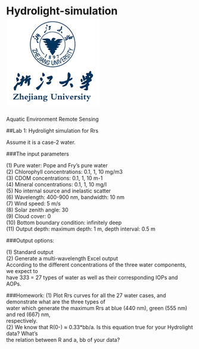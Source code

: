 # Hydrolight-simulation   ![](/ZJU.png)
Aquatic Environment Remote Sensing 

##Lab 1: Hydrolight simulation for Rrs

Assume it is a case-2 water.

###The input parameters

  (1) Pure water: Pope and Fry’s pure water  
  (2) Chlorophyll concentrations: 0.1, 1, 10 mg/m3  
  (3) CDOM concentrations: 0.1, 1, 10 m-1  
  (4) Mineral concentrations: 0.1, 1, 10 mg/l  
(5) No internal source and inelastic scatter  
(6) Wavelength: 400-900 nm, bandwidth: 10 nm  
(7) Wind speed: 5 m/s  
(8) Solar zenith angle: 30  
(9) Cloud cover: 0  
(10) Bottom boundary condition: infinitely deep  
(11) Output depth: maximum depth: 1 m, depth interval: 0.5 m 

###Output options:

(1) Standard output  
(2) Generate a multi-wavelength Excel output  
According to the different concentrations of the three water components, we expect to  
have 3*3*3 = 27 types of water as well as their corresponding IOPs and AOPs.  

###Homework:
(1) Plot Rrs curves for all the 27 water cases, and demonstrate what are the three types of  
water which generate the maximum Rrs at blue (440 nm), green (555 nm) and red (667) nm,  
respectively.  
(2) We know that R(0-) ≈ 0.33*bb/a. Is this equation true for your Hydrolight data? What’s  
the relation between R and a, bb of your data?  
